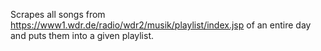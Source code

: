Scrapes all songs from https://www1.wdr.de/radio/wdr2/musik/playlist/index.jsp of an entire day and puts them into a given playlist.